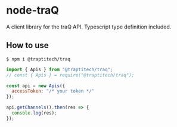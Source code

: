 # node-traQ
A client library for the traQ API.
Typescript type definition included.

## How to use
```shell
$ npm i @traptitech/traq
```

```js
import { Apis } from "@traptitech/traq";
// const { Apis } = require("@traptitech/traq");

const api = new Apis({
  accessToken: "/* your token */"
});

api.getChannels().then(res => {
  console.log(res);
});
```
